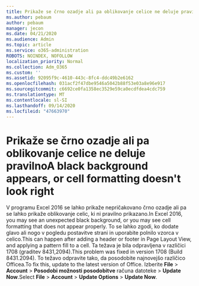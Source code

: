 ```yaml
---
title: Prikaže se črno ozadje ali pa oblikovanje celice ne deluje pravilno
ms.author: pebaum
author: pebaum
manager: jecon
ms.date: 04/21/2020
ms.audience: Admin
ms.topic: article
ms.service: o365-administration
ROBOTS: NOINDEX, NOFOLLOW
localization_priority: Normal
ms.collection: Adm_O365
ms.custom: ''
ms.assetid: 92095f9c-4610-443c-8fc4-ddc49b2e6162
ms.openlocfilehash: 031acf2f47dbe9546a5042b88f53e03a8e96e917
ms.sourcegitcommit: c6692ce0fa1358ec3529e59ca0ecdfdea4cdc759
ms.translationtype: MT
ms.contentlocale: sl-SI
ms.lasthandoff: 09/14/2020
ms.locfileid: "47663970"
---
```

# <a name="a-black-background-appears-or-cell-formatting-doesnt-look-right"></a><span data-ttu-id="6cdab-102">Prikaže se črno ozadje ali pa oblikovanje celice ne deluje pravilno</span><span class="sxs-lookup"><span data-stu-id="6cdab-102">A black background appears, or cell formatting doesn't look right</span></span>

<span data-ttu-id="6cdab-103">V programu Excel 2016 se lahko prikaže nepričakovano črno ozadje ali pa se lahko prikaže oblikovanje celic, ki ni pravilno prikazano.</span><span class="sxs-lookup"><span data-stu-id="6cdab-103">In Excel 2016, you may see an unexpected black background, or you may see cell formatting that does not appear properly.</span></span> <span data-ttu-id="6cdab-104">To se lahko zgodi, ko dodate glavo ali nogo v pogledu postavitve strani in uporabite polnilo vzorca v celico.</span><span class="sxs-lookup"><span data-stu-id="6cdab-104">This can happen after adding a header or footer in Page Layout View, and applying a pattern fill to a cell.</span></span> <span data-ttu-id="6cdab-105">Ta težava je bila odpravljena v različici 1708 (graditev 8431,2094).</span><span class="sxs-lookup"><span data-stu-id="6cdab-105">This problem was fixed in version 1708 (Build 8431.2094).</span></span> <span data-ttu-id="6cdab-106">To težavo odpravite tako, da posodobite najnovejšo različico Officea.</span><span class="sxs-lookup"><span data-stu-id="6cdab-106">To fix this, update to the latest version of Office.</span></span> <span data-ttu-id="6cdab-107">Izberite **File** \> **Account** \> **Posodobi možnosti posodobitve** računa datoteke \> **Update Now**.</span><span class="sxs-lookup"><span data-stu-id="6cdab-107">Select **File** \> **Account** \> **Update Options** \> **Update Now**.</span></span>
  

